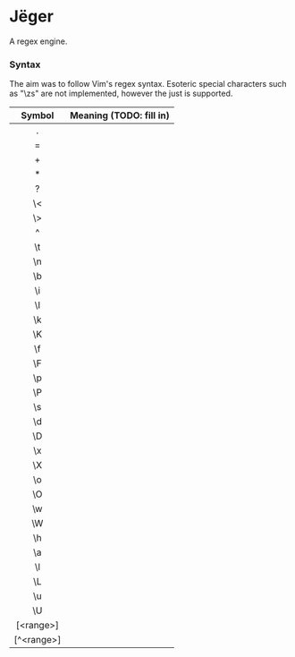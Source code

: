 # Jëger
A regex engine.

### Syntax
The aim was to follow Vim's regex syntax. Esoteric special characters such as "\zs" are not implemented, however the just is supported.

| Symbol | Meaning (TODO: fill in) |
| :----: | :---------------------: |
| .      | |
| =      | |
| +      | |
| *      | |
| ?      | |
| \\<    | |
| \\>    | |
| ^      | |
| \t     | |
| \n     | |
| \b     | |
| \i     | |
| \I     | |
| \k     | |
| \K     | |
| \f     | |
| \F     | |
| \p     | |
| \P     | |
| \s     | |
| \d     | |
| \D     | |
| \x     | |
| \X     | |
| \o     | |
| \O     | |
| \w     | |
| \W     | |
| \h     | |
| \a     | |
| \l     | |
| \L     | |
| \u     | |
| \U     | |
| [\<range\>]   | |
| [\^\<range\>] | |
